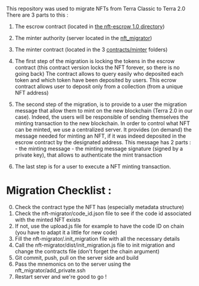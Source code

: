 This repository was used to migrate NFTs from Terra Classic to Terra 2.0
There are 3 parts to this : 
1. The escrow contract (located in [the nft-escrow 1.0 directory](contracts/nft-escrow-1.0))
2. The minter authority (server located in the [nft_migrator](nft_migrator))
3. The minter contract (located in the 3 [contracts/minter](contracts/minter) folders)



1. The first step of the migration is locking the tokens in the escrow contract 
	(this contract version locks the NFT forever, so there is no going back)
	The contract allows to query easily who deposited each token and which token have been deposited by users.
	This ecrow contract allows user to deposit only from a collection (from a unique NFT address)

2.  The second step of the migration, is to provide to a user the migration message that allow them to mint on the new blockchain (Terra 2.0 in our case). 
	Indeed, the users will be responsible of sending themselves the minting transaction to the new blockchain. 
	In order to control what NFT can be minted, we use a centralized server. 
	It provides (on demand) the message needed for minting an NFT, if it was indeed deposited in the escrow contract by the designated address.
	This message has 2 parts : 
		- the minting message
		- the minting message signature (signed by a private key), that allows to authenticate the mint transaction

3. The last step is for a user to execute a NFT minting transaction. 
	


# Migration Checklist : 

0. Check the contract type the NFT has (especially metadata structure)
1. Check the nft-migrator/code_id.json file to see if the code id associated with the minted NFT exists
2. If not, use the upload.js file for example to have the code ID on chain (you have to adapt it a little for new code)
3. Fill the nft-migrator/.init_migration file with all the necessary details
4. Call the nft-migrator/dist/init_migration.js file to init migration and change the contracts file
	 (don't forget the chain argument)
5. Git commit, push, pull on the server side and build 
6. Pass the mnemonics on to the server using the nft_migrator/add_private.ssh
7. Restart server and we're good to go !
